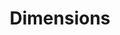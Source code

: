 ---
bigquery: https://console.cloud.google.com/bigquery?p=covid-19-dimensions-ai&page=table&d=data&t=publications
contributors: Digital Science, https://www.digital-science.com/
cost: Free for personal, non-commercial use.
description: Dimensions contains more than 100 million publications, ranging from
  articles published in scholarly journals, books and book chapters, to preprints
  and conference proceedings. All publications are contextualized with linked data
  sets, funding, publications, patents, clinical trials, and policy documents. You
  can also view associated categories, funders, institutions, and researcher profiles.
documentation: https://docs.dimensions.ai/bigquery/index.html
last_edit: 04/12/2022, 13:44:18
location: https://www.dimensions.ai/products/free/
maintained_by: Digital Science, https://www.digital-science.com/
schema_fields:
- research_orgs
- funder_org_state_codes
- phase
- family_id
- issue
- publication_year
- patent_ids
- jurisdiction
- gender
- funder_org
- types
- research_org_country_names
- funding_details
- associated_publication_pmid
- year
- journal_lists
- filing_date
- original_assignee_countries
- description
- clinical_trial_ids
- category_for
- category_sdg
- funding_cad
- funding_chf
- research_org_city_names
- category_icrp_ct
- associated_publication_id
- created_date
- assignee_orgs
- original_assignee_orgs
- license
- volume
- links
- embargo_date
- funder_org_cities
- date_print
- current_assignee
- relationships
- book_series_title
- original_assignee
- aliases
- date
- legal_events
- mesh_headings
- pmcid
- altmetrics
- name
- funding_nzd
- reference_ids
- id
- external_ids
- funding_aud
- pmid
- original_abstract
- address
- associated_publication_doi
- publication_ids
- funder_orgs
- publisher
- date_online
- application_number
- interventions
- filing_year
- metrics
- mesh_terms
- kind
- acronym
- resulting_publication_doi
- proceedings_title
- open_access_categories_v2
- category_hrcs_rac
- arxiv_id
- funder_countries
- funding_usd
- research_org_countries
- funder_org_acronyms
- expiration_date
- journal
- category_rcdc
- title
- filing_status
- citations_count
- eisbn
- labels
- start_year
- funding_currency
- wikipedia_url
- priority_year
- current_assignee_orgs
- resulting_publication_ids
- date_imported_gbq
- granted_year
- funder_org_countries
- funding_cny
- acknowledgements
- registry
- categories
- established
- ipcr
- parent_id
- funding_eur
- associated_grant_ids
- category_hra
- brief_title
- research_org_state_codes
- category_icrp_cso
- category_hrcs_hc
- research_org_state_names
- researcher_ids
- language
- family_count
- supporting_grant_ids
- concepts
- priority_date
- date_normal
- funding_amount
- assignee_countries
- publication_date
- granted_date
- inventor_names
- end_year
- original_title
- cited_by_ids
- doi
- repository_name
- family_members_ids
- conference
- legal_status
- book_title
- foa_number
- date_inserted
- investigators
- editors
- expiration_year
- category_bra
- abstract
- cpc
- type
- isbn
- organisation_details
- pages
- linkout
- end_date
- funding_jpy
- date_modified
- grant_number
- status
- subtitles
- open_access_categories
- repository_id
- authors
- acronyms
- research_org_cities
- citations
- active_years
- repository_url
- source_id
- category_uoa
- email_address
- conditions
- funding_gbp
- citation_string
- associated_publication_arxiv_id
- current_assignee_countries
- start_date
shortname: dimensions
tags:
- scholarly literature
- patents
- funding
- clinical trials
- academic profiles
terms_of_use: 'Use of both the Dimensions COVID-19 dataset and full Dimensions dataset
  are subject to the Dimensions Terms of use: https://www.dimensions.ai/policies-terms-legal '
title: Dimensions
uuid: dcff88bd-fe6b-4fdb-8159-809bf9d7bc1c
---
